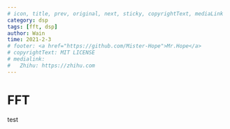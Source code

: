 ```yaml
---
# icon, title, prev, original, next, sticky, copyrightText, mediaLink
category: dsp
tags: [fft, dsp]
author: Wain
time: 2021-2-3
# footer: <a href="https://github.com/Mister-Hope">Mr.Hope</a>
# copyrightText: MIT LICENSE
# medialink:
#   Zhihu: https://zhihu.com
---
```


# FFT
test